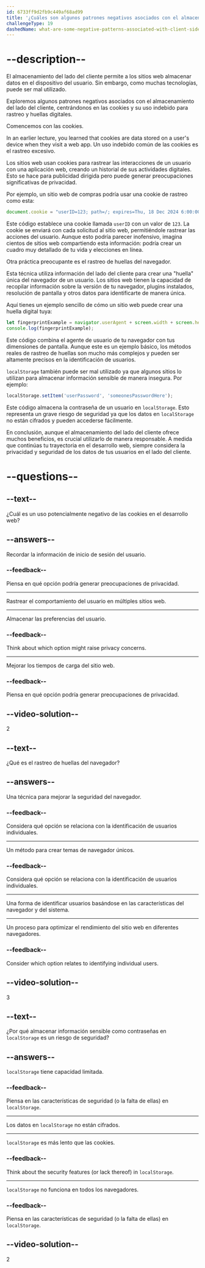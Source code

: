 ```yaml
---
id: 6733ff9d2fb9c449af68ad99
title: '¿Cuáles son algunos patrones negativos asociados con el almacenamiento del lado del cliente?'
challengeType: 19
dashedName: what-are-some-negative-patterns-associated-with-client-side-storage
---
```


# --description--

El almacenamiento del lado del cliente permite a los sitios web almacenar datos en el dispositivo del usuario. Sin embargo, como muchas tecnologías, puede ser mal utilizado.

Exploremos algunos patrones negativos asociados con el almacenamiento del lado del cliente, centrándonos en las cookies y su uso indebido para rastreo y huellas digitales.

Comencemos con las cookies.

In an earlier lecture, you learned that cookies are data stored on a user's device when they visit a web app. Un uso indebido común de las cookies es el rastreo excesivo.

Los sitios web usan cookies para rastrear las interacciones de un usuario con una aplicación web, creando un historial de sus actividades digitales. Esto se hace para publicidad dirigida pero puede generar preocupaciones significativas de privacidad.

Por ejemplo, un sitio web de compras podría usar una cookie de rastreo como esta:

```js
document.cookie = "userID=123; path=/; expires=Thu, 18 Dec 2024 6:00:00 UTC";
```

Este código establece una cookie llamada `userID` con un valor de `123`. La cookie se enviará con cada solicitud al sitio web, permitiéndole rastrear las acciones del usuario. Aunque esto podría parecer inofensivo, imagina cientos de sitios web compartiendo esta información: podría crear un cuadro muy detallado de tu vida y elecciones en línea.

Otra práctica preocupante es el rastreo de huellas del navegador.

Esta técnica utiliza información del lado del cliente para crear una "huella" única del navegador de un usuario. Los sitios web tienen la capacidad de recopilar información sobre la versión de tu navegador, plugins instalados, resolución de pantalla y otros datos para identificarte de manera única.

Aquí tienes un ejemplo sencillo de cómo un sitio web puede crear una huella digital tuya:

```js
let fingerprintExample = navigator.userAgent + screen.width + screen.height;
console.log(fingerprintExample);
```

Este código combina el agente de usuario de tu navegador con tus dimensiones de pantalla. Aunque este es un ejemplo básico, los métodos reales de rastreo de huellas son mucho más complejos y pueden ser altamente precisos en la identificación de usuarios.

`localStorage` también puede ser mal utilizado ya que algunos sitios lo utilizan para almacenar información sensible de manera insegura. Por ejemplo:

```js
localStorage.setItem('userPassword', 'someonesPasswordHere');
```

Este código almacena la contraseña de un usuario en `localStorage`. Esto representa un grave riesgo de seguridad ya que los datos en `localStorage` no están cifrados y pueden accederse fácilmente.

En conclusión, aunque el almacenamiento del lado del cliente ofrece muchos beneficios, es crucial utilizarlo de manera responsable. A medida que continúas tu trayectoria en el desarrollo web, siempre considera la privacidad y seguridad de los datos de tus usuarios en el lado del cliente.

# --questions--

## --text--

¿Cuál es un uso potencialmente negativo de las cookies en el desarrollo web?

## --answers--

Recordar la información de inicio de sesión del usuario.

### --feedback--

Piensa en qué opción podría generar preocupaciones de privacidad.

---

Rastrear el comportamiento del usuario en múltiples sitios web.

---

Almacenar las preferencias del usuario.

### --feedback--

Think about which option might raise privacy concerns.

---

Mejorar los tiempos de carga del sitio web.

### --feedback--

Piensa en qué opción podría generar preocupaciones de privacidad.

## --video-solution--

2

## --text--

¿Qué es el rastreo de huellas del navegador?

## --answers--

Una técnica para mejorar la seguridad del navegador.

### --feedback--

Considera qué opción se relaciona con la identificación de usuarios individuales.

---

Un método para crear temas de navegador únicos.

### --feedback--

Considera qué opción se relaciona con la identificación de usuarios individuales.

---

Una forma de identificar usuarios basándose en las características del navegador y del sistema.

---

Un proceso para optimizar el rendimiento del sitio web en diferentes navegadores.

### --feedback--

Consider which option relates to identifying individual users.

## --video-solution--

3

## --text--

¿Por qué almacenar información sensible como contraseñas en `localStorage` es un riesgo de seguridad?

## --answers--

`localStorage` tiene capacidad limitada.

### --feedback--

Piensa en las características de seguridad (o la falta de ellas) en `localStorage`.

---

Los datos en `localStorage` no están cifrados.

---

`localStorage` es más lento que las cookies.

### --feedback--

Think about the security features (or lack thereof) in `localStorage`.

---

`localStorage` no funciona en todos los navegadores.

### --feedback--

Piensa en las características de seguridad (o la falta de ellas) en `localStorage`.

## --video-solution--

2
